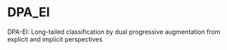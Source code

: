 # DPA_EI
DPA-EI: Long-tailed classification by dual progressive augmentation from explicit and implicit perspectives
